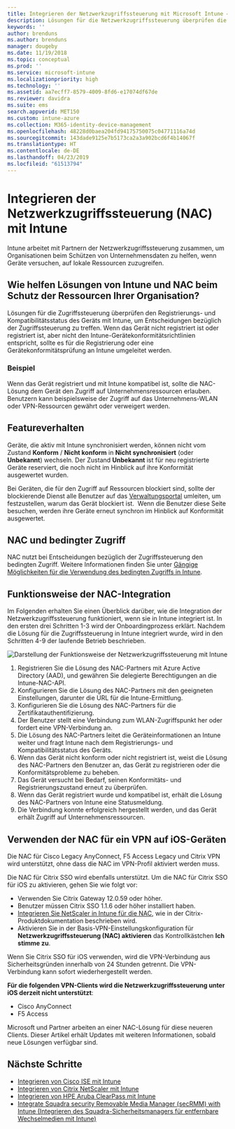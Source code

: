 ```yaml
---
title: Integrieren der Netzwerkzugriffssteuerung mit Microsoft Intune – Azure | Microsoft-Dokumentation
description: Lösungen für die Netzwerkzugriffssteuerung überprüfen die Registrierung und Konformität von Geräten mit Intune. Die Netzwerkzugriffssteuerung umfasst bestimmte Verhalten und arbeitet mit dem bedingten Zugriff zusammen. Weitere Informationen finden Sie in den Integrationsschritten und unter der Liste mit Partnerlösungen.
keywords: ''
author: brenduns
ms.author: brenduns
manager: dougeby
ms.date: 11/19/2018
ms.topic: conceptual
ms.prod: ''
ms.service: microsoft-intune
ms.localizationpriority: high
ms.technology: ''
ms.assetid: aa7ecff7-8579-4009-8fd6-e17074df67de
ms.reviewer: davidra
ms.suite: ems
search.appverid: MET150
ms.custom: intune-azure
ms.collection: M365-identity-device-management
ms.openlocfilehash: 48228d0baea204fd94175750075c04771116a74d
ms.sourcegitcommit: 143dade9125e7b5173ca2a3a902bcd6f4b14067f
ms.translationtype: HT
ms.contentlocale: de-DE
ms.lasthandoff: 04/23/2019
ms.locfileid: "61513794"
---
```

# <a name="network-access-control-nac-integration-with-intune"></a>Integrieren der Netzwerkzugriffssteuerung (NAC) mit Intune

Intune arbeitet mit Partnern der Netzwerkzugriffssteuerung zusammen, um Organisationen beim Schützen von Unternehmensdaten zu helfen, wenn Geräte versuchen, auf lokale Ressourcen zuzugreifen.

## <a name="how-do-intune-and-nac-solutions-help-protect-your-organization-resources"></a>Wie helfen Lösungen von Intune und NAC beim Schutz der Ressourcen Ihrer Organisation?

Lösungen für die Zugriffssteuerung überprüfen den Registrierungs- und Kompatibilitätsstatus des Geräts mit Intune, um Entscheidungen bezüglich der Zugriffssteuerung zu treffen. Wenn das Gerät nicht registriert ist oder registriert ist, aber nicht den Intune-Gerätekonformitätsrichtlinien entspricht, sollte es für die Registrierung oder eine Gerätekonformitätsprüfung an Intune umgeleitet werden.

### <a name="example"></a>Beispiel

Wenn das Gerät registriert und mit Intune kompatibel ist, sollte die NAC-Lösung dem Gerät den Zugriff auf Unternehmensressourcen erlauben. Benutzern kann beispielsweise der Zugriff auf das Unternehmens-WLAN oder VPN-Ressourcen gewährt oder verweigert werden.

## <a name="feature-behaviors"></a>Featureverhalten

Geräte, die aktiv mit Intune synchronisiert werden, können nicht vom Zustand **Konform** / **Nicht konform** in **Nicht synchronisiert** (oder **Unbekannt**) wechseln. Der Zustand **Unbekannt** ist für neu registrierte Geräte reserviert, die noch nicht im Hinblick auf ihre Konformität ausgewertet wurden.

Bei Geräten, die für den Zugriff auf Ressourcen blockiert sind, sollte der blockierende Dienst alle Benutzer auf das [Verwaltungsportal](https://portal.manage.microsoft.com) umleiten, um festzustellen, warum das Gerät blockiert ist.  Wenn die Benutzer diese Seite besuchen, werden ihre Geräte erneut synchron im Hinblick auf Konformität ausgewertet.

## <a name="nac-and-conditional-access"></a>NAC und bedingter Zugriff

NAC nutzt bei Entscheidungen bezüglich der Zugriffssteuerung den bedingten Zugriff. Weitere Informationen finden Sie unter [Gängige Möglichkeiten für die Verwendung des bedingten Zugriffs in Intune](conditional-access-intune-common-ways-use.md).

## <a name="how-the-nac-integration-works"></a>Funktionsweise der NAC-Integration

Im Folgenden erhalten Sie einen Überblick darüber, wie die Integration der Netzwerkzugriffssteuerung funktioniert, wenn sie in Intune integriert ist. In den ersten drei Schritten 1-3 wird der Onboardingprozess erklärt. Nachdem die Lösung für die Zugriffssteuerung in Intune integriert wurde, wird in den Schritten 4-9 der laufende Betrieb beschrieben.

![Darstellung der Funktionsweise der Netzwerkzugriffssteuerung mit Intune](./media/ca-intune-common-ways-2.png)

1. Registrieren Sie die Lösung des NAC-Partners mit Azure Active Directory (AAD), und gewähren Sie delegierte Berechtigungen an die Intune-NAC-API.
2. Konfigurieren Sie die Lösung des NAC-Partners mit den geeigneten Einstellungen, darunter die URL für die Intune-Ermittlung.
3. Konfigurieren Sie die Lösung des NAC-Partners für die Zertifikatauthentifizierung.
4. Der Benutzer stellt eine Verbindung zum WLAN-Zugriffspunkt her oder fordert eine VPN-Verbindung an.
5. Die Lösung des NAC-Partners leitet die Geräteinformationen an Intune weiter und fragt Intune nach dem Registrierungs- und Kompatibilitätsstatus des Geräts.
6. Wenn das Gerät nicht konform oder nicht registriert ist, weist die Lösung des NAC-Partners den Benutzer an, das Gerät zu registrieren oder die Konformitätsprobleme zu beheben.
7. Das Gerät versucht bei Bedarf, seinen Konformitäts- und Registrierungszustand erneut zu überprüfen.
8. Wenn das Gerät registriert wurde und kompatibel ist, erhält die Lösung des NAC-Partners von Intune eine Statusmeldung.
9. Die Verbindung konnte erfolgreich hergestellt werden, und das Gerät erhält Zugriff auf Unternehmensressourcen.

## <a name="use-nac-for-vpn-on-your-ios-devices"></a>Verwenden der NAC für ein VPN auf iOS-Geräten  
Die NAC für Cisco Legacy AnyConnect, F5 Access Legacy und Citrix VPN wird unterstützt, ohne dass die NAC im VPN-Profil aktiviert werden muss.

Die NAC für Citrix SSO wird ebenfalls unterstützt. Um die NAC für Citrix SSO für iOS zu aktivieren, gehen Sie wie folgt vor:
- Verwenden Sie Citrix Gateway 12.0.59 oder höher.  
- Benutzer müssen Citrix SSO 1.1.6 oder höher installiert haben.
- [Integrieren Sie NetScaler in Intune für die NAC](https://docs.citrix.com/en-us/netscaler-gateway/12/microsoft-intune-integration/configuring-network-access-control-device-check-for-netscaler-gateway-virtual-server-for-single-factor-authentication-deployment.html), wie in der Citrix-Produktdokumentation beschrieben wird.
- Aktivieren Sie in der Basis-VPN-Einstellungskonfiguration für **Netzwerkzugriffssteuerung (NAC) aktivieren** das Kontrollkästchen **Ich stimme zu**.

Wenn Sie Citrix SSO für iOS verwenden, wird die VPN-Verbindung aus Sicherheitsgründen innerhalb von 24 Stunden getrennt. Die VPN-Verbindung kann sofort wiederhergestellt werden.


**Für die folgenden VPN-Clients wird die Netzwerkzugriffssteuerung unter iOS derzeit nicht unterstützt**:
-   Cisco AnyConnect
-   F5 Access

Microsoft und Partner arbeiten an einer NAC-Lösung für diese neueren Clients. Dieser Artikel erhält Updates mit weiteren Informationen, sobald neue Lösungen verfügbar sind. 


## <a name="next-steps"></a>Nächste Schritte

- [Integrieren von Cisco ISE mit Intune](http://www.cisco.com/c/en/us/td/docs/security/ise/2-1/admin_guide/b_ise_admin_guide_21/b_ise_admin_guide_20_chapter_01000.html)
- [Integrieren von Citrix NetScaler mit Intune](http://docs.citrix.com/en-us/netscaler-gateway/12/microsoft-intune-integration/configuring-network-access-control-device-check-for-netscaler-gateway-virtual-server-for-single-factor-authentication-deployment.html)
- [Integrieren von HPE Aruba ClearPass mit Intune](https://support.arubanetworks.com/Documentation/tabid/77/DMXModule/512/Command/Core_Download/Default.aspx?EntryId=31271)
- [Integrate Squadra security Removable Media Manager (secRMM) with Intune (Integrieren des Squadra-Sicherheitsmanagers für entfernbare Wechselmedien mit Intune)](http://www.squadratechnologies.com/StaticContent/ProductDownload/secRMM/9.9.0.0/secRMMIntuneAccessControlSetupGuide.pdf)
